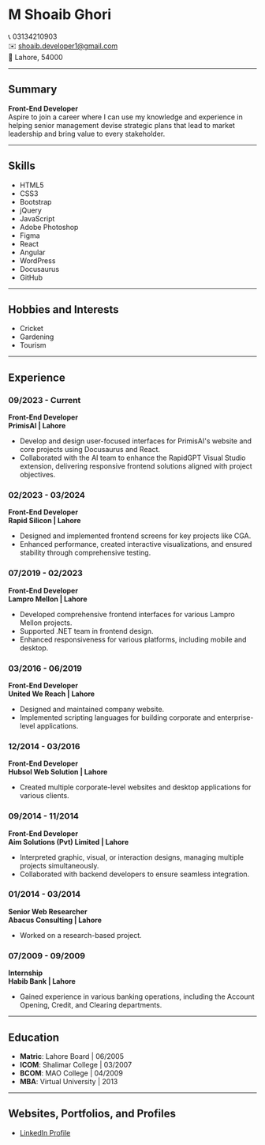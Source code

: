# M Shoaib Ghori

📞 03134210903  
✉️ shoaib.developer1@gmail.com  
📍 Lahore, 54000  

---

## Summary

**Front-End Developer**  
Aspire to join a career where I can use my knowledge and experience in helping senior management devise strategic plans that lead to market leadership and bring value to every stakeholder.

---

## Skills

- HTML5  
- CSS3  
- Bootstrap  
- jQuery  
- JavaScript  
- Adobe Photoshop  
- Figma  
- React  
- Angular  
- WordPress  
- Docusaurus  
- GitHub  

---

## Hobbies and Interests

- Cricket  
- Gardening  
- Tourism  

---

## Experience

### **09/2023 - Current**  
**Front-End Developer**  
**PrimisAI | Lahore**  
- Develop and design user-focused interfaces for PrimisAI's website and core projects using Docusaurus and React.  
- Collaborated with the AI team to enhance the RapidGPT Visual Studio extension, delivering responsive frontend solutions aligned with project objectives.

### **02/2023 - 03/2024**  
**Front-End Developer**  
**Rapid Silicon | Lahore**  
- Designed and implemented frontend screens for key projects like CGA.  
- Enhanced performance, created interactive visualizations, and ensured stability through comprehensive testing.

### **07/2019 - 02/2023**  
**Front-End Developer**  
**Lampro Mellon | Lahore**  
- Developed comprehensive frontend interfaces for various Lampro Mellon projects.  
- Supported .NET team in frontend design.  
- Enhanced responsiveness for various platforms, including mobile and desktop.

### **03/2016 - 06/2019**  
**Front-End Developer**  
**United We Reach | Lahore**  
- Designed and maintained company website.  
- Implemented scripting languages for building corporate and enterprise-level applications.

### **12/2014 - 03/2016**  
**Front-End Developer**  
**Hubsol Web Solution | Lahore**  
- Created multiple corporate-level websites and desktop applications for various clients.

### **09/2014 - 11/2014**  
**Front-End Developer**  
**Aim Solutions (Pvt) Limited | Lahore**  
- Interpreted graphic, visual, or interaction designs, managing multiple projects simultaneously.  
- Collaborated with backend developers to ensure seamless integration.

### **01/2014 - 03/2014**  
**Senior Web Researcher**  
**Abacus Consulting | Lahore**  
- Worked on a research-based project.

### **07/2009 - 09/2009**  
**Internship**  
**Habib Bank | Lahore**  
- Gained experience in various banking operations, including the Account Opening, Credit, and Clearing departments.

---

## Education

- **Matric**: Lahore Board | 06/2005  
- **ICOM**: Shalimar College | 03/2007  
- **BCOM**: MAO College | 04/2009  
- **MBA**: Virtual University | 2013  

---

## Websites, Portfolios, and Profiles

- [LinkedIn Profile](https://www.linkedin.com/in/shoaibghori)
